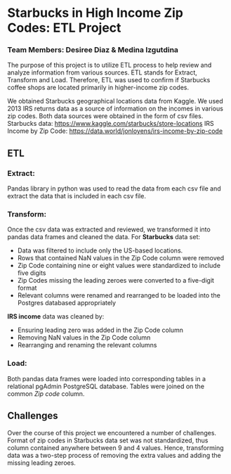# Starbucks in High Income Zip Codes: ETL Project
### Team Members: Desiree Diaz & Medina Izgutdina

The purpose of this project is to utilize ETL process to help review and analyze information from various sources.  ETL stands for Extract, Transform and Load.  Therefore, ETL was used to confirm if Starbucks coffee shops are located primarily in higher-income zip codes. 

We obtained Starbucks geographical locations data from Kaggle. We used 2013 IRS returns data as a source of information on the incomes in various zip codes. Both data sources were obtained in the form of csv files.
Starbucks data: https://www.kaggle.com/starbucks/store-locations 
IRS Income by Zip Code: https://data.world/jonloyens/irs-income-by-zip-code

## ETL

### Extract: 
Pandas library in python was used to read the data from each csv file and extract the data that is included in each csv file.

### Transform: 
Once the csv data was extracted and reviewed, we transformed it into pandas data frames and cleaned the data. For **Starbucks** data set: 
- Data was filtered to include only the US-based locations.  
- Rows that contained NaN values in the Zip Code column were removed 
- Zip Code containing nine or eight values were standardized to include five digits
- Zip Codes missing the leading zeroes were converted to a five-digit format
- Relevant columns were renamed and rearranged to be loaded into the Postgres databased appropriately 

**IRS income** data was cleaned by:
- Ensuring leading zero was added in the Zip Code column
- Removing NaN values in the Zip Code column
- Rearranging and renaming the relevant columns 

### Load: 
Both pandas data frames were loaded into corresponding tables in a relational pgAdmin PostgreSQL database. Tables were joined on the common *Zip code* column.

## Challenges
Over the course of this project we encountered a number of challenges. 
Format of zip codes in Starbucks data set was not standardized, thus column contained anywhere between 9 and 4 values. Hence, transforming data was a two-step process of removing the extra values and adding the missing leading zeroes. 
